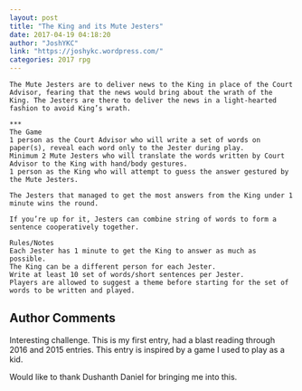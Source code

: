```yaml
---
layout: post
title: "The King and its Mute Jesters"
date: 2017-04-19 04:18:20
author: "JoshYKC"
link: "https://joshykc.wordpress.com/"
categories: 2017 rpg
---
```

```
The Mute Jesters are to deliver news to the King in place of the Court Advisor, fearing that the news would bring about the wrath of the King. The Jesters are there to deliver the news in a light-hearted fashion to avoid King’s wrath.

***
The Game
1 person as the Court Advisor who will write a set of words on paper(s), reveal each word only to the Jester during play.
Minimum 2 Mute Jesters who will translate the words written by Court Advisor to the King with hand/body gestures.
1 person as the King who will attempt to guess the answer gestured by the Mute Jesters.

The Jesters that managed to get the most answers from the King under 1 minute wins the round.

If you’re up for it, Jesters can combine string of words to form a sentence cooperatively together.

Rules/Notes
Each Jester has 1 minute to get the King to answer as much as possible.
The King can be a different person for each Jester.
Write at least 10 set of words/short sentences per Jester.
Players are allowed to suggest a theme before starting for the set of words to be written and played.
```
## Author Comments 

Interesting challenge. This is my first entry, had a blast reading through 2016 and 2015 entries. This entry is inspired by a game I used to play as a kid.

Would like to thank Dushanth Daniel for bringing me into this.
